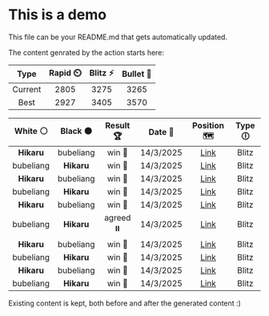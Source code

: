 # This is a demo

This file can be your README.md that gets automatically updated.

The content genrated by the action starts here:

<!--START_SECTION:chessStats-->
<!-- Automatically generated with https://github.com/Balastrong/chess-stats-action -->

| Type | Rapid ⏲️ | Blitz ⚡ | Bullet 🔫 |
|:---:|:---:|:---:|:---:|
| Current | 2805 | 3275 | 3265 |
| Best | 2927 | 3405 | 3570 |

| White ⚪ | Black ⚫ | Result 🏆 | Date 📅 | Position 🗺️ | Type 🕕 |
|:---:|:---:|:---:|:---:|:---:|:---:|
| **Hikaru** | bubeliang | win 🥇 | 14/3/2025 | <a href="http://www.ee.unb.ca/cgi-bin/tervo/fen.pl?select=3r4/3rbk2/2q1bp2/P1p1p1p1/2P1P2p/R1BP1P1P/2Q3P1/2N2RK1 b - - 2 28">Link</a> | Blitz |
| bubeliang | **Hikaru** | win 🥇 | 14/3/2025 | <a href="http://www.ee.unb.ca/cgi-bin/tervo/fen.pl?select=r5k1/1p5p/pq1p1bp1/2pP2N1/2Q5/8/P1P1r1P1/1K1R3R w - - 2 21">Link</a> | Blitz |
| **Hikaru** | bubeliang | win 🥇 | 14/3/2025 | <a href="http://www.ee.unb.ca/cgi-bin/tervo/fen.pl?select=4r1k1/ppq2pp1/2p4p/2PpPPnb/1P3RP1/8/PBQ3K1/4R3 b - - 2 27">Link</a> | Blitz |
| bubeliang | **Hikaru** | win 🥇 | 14/3/2025 | <a href="http://www.ee.unb.ca/cgi-bin/tervo/fen.pl?select=8/pp1P4/2n2pk1/7p/4KP1P/6P1/8/8 w - - 3 43">Link</a> | Blitz |
| **Hikaru** | bubeliang | win 🥇 | 14/3/2025 | <a href="http://www.ee.unb.ca/cgi-bin/tervo/fen.pl?select=1n6/1k4p1/2p5/1qPp4/3np2P/P6B/K6Q/1R6 b - - 3 47">Link</a> | Blitz |
| bubeliang | **Hikaru** | agreed ⏸️ | 14/3/2025 | <a href="http://www.ee.unb.ca/cgi-bin/tervo/fen.pl?select=8/5p2/6p1/5k1p/7P/3pKPP1/8/8 b - - 0 52">Link</a> | Blitz |
| **Hikaru** | bubeliang | win 🥇 | 14/3/2025 | <a href="http://www.ee.unb.ca/cgi-bin/tervo/fen.pl?select=8/4k3/8/r5N1/4PP2/2R1K3/8/8 b - - 0 71">Link</a> | Blitz |
| bubeliang | **Hikaru** | win 🥇 | 14/3/2025 | <a href="http://www.ee.unb.ca/cgi-bin/tervo/fen.pl?select=8/p2r2k1/2p2np1/8/3Q2P1/2NK4/P2R1P2/7q w - - 3 34">Link</a> | Blitz |
| **Hikaru** | bubeliang | win 🥇 | 14/3/2025 | <a href="http://www.ee.unb.ca/cgi-bin/tervo/fen.pl?select=3b4/pp1k2B1/4Q1p1/3P1p1q/4p1n1/P3P1Pr/5P2/2R2NK1 b - - 3 33">Link</a> | Blitz |
| bubeliang | **Hikaru** | win 🥇 | 14/3/2025 | <a href="http://www.ee.unb.ca/cgi-bin/tervo/fen.pl?select=3b4/1Rr2K1k/8/7p/1P6/8/8/8 w - - 1 58">Link</a> | Blitz |

<!--END_SECTION:chessStats-->

Existing content is kept, both before and after the generated content :)
